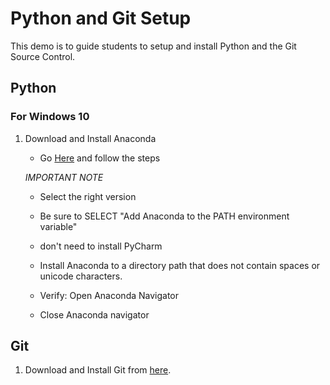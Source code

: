 # Python and Git Setup

This demo is to guide students to setup and install Python and the Git Source Control.

## Python

### For Windows 10

1. Download and Install Anaconda

   - Go [Here](https://docs.anaconda.com/anaconda/install/windows/) and follow the steps

   _IMPORTANT NOTE_

   - Select the right version

   - Be sure to SELECT "Add Anaconda to the PATH environment variable"

   - don't need to install PyCharm

   - Install Anaconda to a directory path that does not contain spaces or unicode characters.

   - Verify: Open Anaconda Navigator

   - Close Anaconda navigator

## Git

1. Download and Install Git from [here](https://git-scm.com/downloads).
